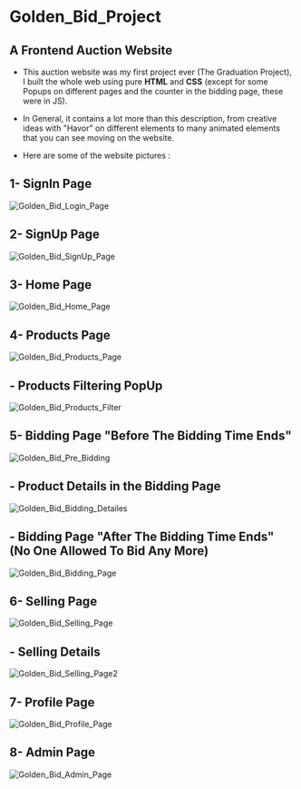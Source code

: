 # Golden_Bid_Project
## A Frontend Auction Website 

- This auction website was my first project ever (The Graduation Project), I built the whole web using pure **HTML** and **CSS** (except for some Popups on different pages and the counter in the bidding page, these were in JS).

- In General, it contains a lot more than this description, from creative ideas with "Havor" on different elements to many animated elements that you can see moving on the website.

- Here are some of the website pictures :

## 1- SignIn Page
![Golden_Bid_Login_Page](https://user-images.githubusercontent.com/103189160/228367303-034755f4-7560-4dc9-9b75-44e03458fd6b.png)

## 2- SignUp Page
![Golden_Bid_SignUp_Page](https://user-images.githubusercontent.com/103189160/229108712-4f6d23d3-6fda-4c31-875c-7740274f9247.png)

## 3- Home Page
![Golden_Bid_Home_Page](https://user-images.githubusercontent.com/103189160/229118967-da304c0f-f76f-4cf7-b164-8b416c5987e6.png)

## 4- Products Page
![Golden_Bid_Products_Page](https://user-images.githubusercontent.com/103189160/229119202-3feda1d0-e613-480e-809a-4c703071457b.png)
## - Products Filtering PopUp
![Golden_Bid_Products_Filter](https://user-images.githubusercontent.com/103189160/229119441-121b3fef-d559-4322-9079-9d65d4cf80d9.png)

## 5- Bidding Page "Before The Bidding Time Ends"
![Golden_Bid_Pre_Bidding](https://user-images.githubusercontent.com/103189160/229121534-84a691cb-14e9-4e8f-8f9a-e0f107d9e9a4.png)
## - Product Details in the Bidding Page
![Golden_Bid_Bidding_Detailes](https://user-images.githubusercontent.com/103189160/229122516-9dbb042d-132a-4018-9810-cb0c481fdbd4.png)
## - Bidding Page "After The Bidding Time Ends" (No One Allowed To Bid Any More)
![Golden_Bid_Bidding_Page](https://user-images.githubusercontent.com/103189160/229122719-9601ae55-2e9a-41aa-bcbd-ca8c41566b17.png)

## 6- Selling Page
![Golden_Bid_Selling_Page](https://user-images.githubusercontent.com/103189160/229123888-15fb9afd-be72-4558-80f1-cd767c6ae2e4.png)
## - Selling Details
![Golden_Bid_Selling_Page2](https://user-images.githubusercontent.com/103189160/229124135-ab809b90-33b3-46cb-a64c-b0a7c02377d7.png)

## 7- Profile Page
![Golden_Bid_Profile_Page](https://user-images.githubusercontent.com/103189160/229126076-878eb919-43eb-4aad-9379-6856f847e972.png)

## 8- Admin Page
![Golden_Bid_Admin_Page](https://user-images.githubusercontent.com/103189160/229126147-46cdff53-3671-44d7-90fe-93b61ce36375.png)
